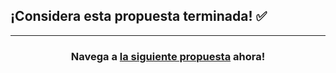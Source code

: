 ## ¡Considera esta propuesta terminada! :white_check_mark:

<hr>
<h3 align="center">Navega a <a href="{{ issueURL }}">la siguiente propuesta</a> ahora!</h3>
